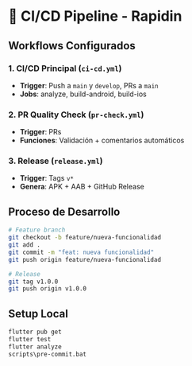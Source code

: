 # 🚀 CI/CD Pipeline - Rapidin

## Workflows Configurados

### 1. **CI/CD Principal** (`ci-cd.yml`)
- **Trigger**: Push a `main` y `develop`, PRs a `main`
- **Jobs**: analyze, build-android, build-ios

### 2. **PR Quality Check** (`pr-check.yml`)
- **Trigger**: PRs
- **Funciones**: Validación + comentarios automáticos

### 3. **Release** (`release.yml`)
- **Trigger**: Tags `v*`
- **Genera**: APK + AAB + GitHub Release

## Proceso de Desarrollo

```bash
# Feature branch
git checkout -b feature/nueva-funcionalidad
git add .
git commit -m "feat: nueva funcionalidad"
git push origin feature/nueva-funcionalidad

# Release
git tag v1.0.0
git push origin v1.0.0
```

## Setup Local

```bash
flutter pub get
flutter test
flutter analyze
scripts\pre-commit.bat
```